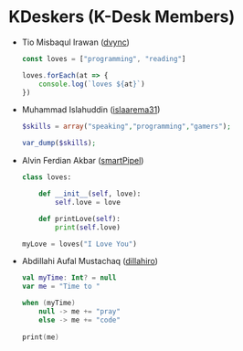 # KDeskers (K-Desk Members)

* Tio Misbaqul Irawan ([dvync](https://github.com/indmind))
    ```js
    const loves = ["programming", "reading"]

    loves.forEach(at => {
        console.log(`loves ${at}`)
    })
    ```

* Muhammad Islahuddin ([islaarema31](https://github.com/islaarema31))
    ```php
    $skills = array("speaking","programming","gamers");
    
    var_dump($skills);
    ```

* Alvin Ferdian Akbar ([smartPipel](https://github.com/smartPipel))
    ```py
    class loves:

        def __init__(self, love):
            self.love = love

        def printLove(self):
            print(self.love)
    
    myLove = loves("I Love You")
    ```

* Abdillahi Aufal Mustachaq ([dillahiro](https://github.com/dillahiro))
    ```kt
    val myTime: Int? = null
    var me = "Time to "
    
    when (myTime)
        null -> me += "pray"
        else -> me += "code"
        
    print(me)
    ```